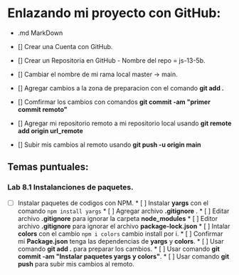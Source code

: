 
# Enlazando mi proyecto con GitHub:
* .md MarkDown

* [] Crear una Cuenta con GitHub.
* [] Crear un Repositoria en GitHub - Nombre del repo = js-13-5b.
* [] Cambiar el nombre de mi rama local master -> main.
* [] Agregar cambios a la zona de preparacion con el comando **git add .**
* [] Comfirmar los cambios con comandos **git commit -am "primer commit remoto"**
* [] Agregar mi repositorio remoto a mi repositorio local usando **git remote add origin url_remote**
* [] Subir mis cambios al remoto usando **git push -u origin main**


## Temas puntuales:



### Lab 8.1  Instalanciones de paquetes.
  
   * [ ] Instalar paquetes de codigos con NPM.
    * [ ] Instalar **yargs** con el comando  ```npm install yargs``` 
    * [ ] Agregar archivo **.gitignore** .
    * [ ] Editar archivo **.gitignore** para ignorar la carpeta **node_modules**
    * [ ] Editor archivo **.gitignore** para ignorar el archivo **package-lock.json**
    * [ ] Intalar **colors** con el cambio ```npm i colors``` cambio install por i.
    * [ ] Confirmar mi **Package.json** tenga las dependencias de **yargs** y **colors**.
    * [ ] Usar comando **git add .** para preparar los cambios.
    * [ ] Usar comando **git commit -am "Instalar paquetes yargs y colors"**.
    * [ ] Usar comando **git push** para subir mis cambios al remoto.

        